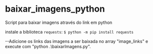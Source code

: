 # baixar_imagens_python
Script para baixar imagens através do link em python

instale a biblioteca `requests`:
`$ python -m pip install requests`


--Adicione os links das imagens a ser baixada no array "image_links" e execute com "python .\baixarImagens.py".
